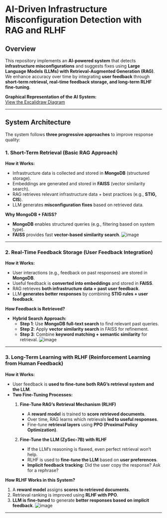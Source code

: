 # AI-Driven Infrastructure Misconfiguration Detection with RAG and RLHF

## Overview
This repository implements an **AI-powered system** that detects **infrastructure misconfigurations** and suggests fixes using **Large Language Models (LLMs) with Retrieval-Augmented Generation (RAG)**. We enhance accuracy over time by integrating **user feedback** through **short-term retrieval, real-time feedback storage, and long-term RLHF
fine-tuning**.

**Graphical Representation of the AI System:**  
[View the Excalidraw Diagram](https://excalidraw.com/#room=7ca328fea12a23472798,fRy6cW96Ks_Dpd0xOBUe_g)

---

## **System Architecture**
The system follows **three progressive approaches** to improve response quality:

### **1. Short-Term Retrieval (Basic RAG Approach)**
**How it Works:**
- Infrastructure data is collected and stored in **MongoDB** (structured storage).
- Embeddings are generated and stored in **FAISS** (vector similarity search).
- RAG retrieves relevant infrastructure data + best practices (e.g., **STIG, CIS**).
- LLM generates **misconfiguration fixes** based on retrieved data.

**Why MongoDB + FAISS?**
- **MongoDB** enables structured queries (e.g., filtering based on system type).
- **FAISS** provides fast **vector-based similarity search**.
![image](https://github.com/user-attachments/assets/efec9ff9-f33d-4a84-92de-d05753a9c698)

---

### **2. Real-Time Feedback Storage (User Feedback Integration)**
**How it Works:**
- User interactions (e.g., feedback on past responses) are stored in **MongoDB**.
- Useful feedback is **converted into embeddings** and stored in **FAISS**.
- RAG retrieves **both infrastructure data + past user feedback**.
- LLM **generates better responses** by combining **STIG rules + user feedback**.

**How Feedback is Retrieved?**
- **Hybrid Search Approach:**
  - **Step 1**: Use **MongoDB full-text search** to find relevant past queries.
  - **Step 2**: Apply **vector similarity search** in FAISS for refinement.
  - **Step 3**: Combine **keyword matching + semantic similarity** for retrieval.
![image](https://github.com/user-attachments/assets/9f79dbf8-d564-4c76-94ad-21e6b494b128)

---

### **3. Long-Term Learning with RLHF (Reinforcement Learning from Human Feedback)**
**How it Works:**
- User feedback is **used to fine-tune both RAG’s retrieval system and the LLM**.
- **Two Fine-Tuning Processes:**
  1. **Fine-Tune RAG’s Retrieval Mechanism (RLHF)**
     - A **reward model** is trained to **score retrieved documents**.
     - Over time, RAG learns which retrievals **led to useful responses**.
     - Fine-tune **retrieval layers** using **PPO (Proximal Policy Optimization)**.

  2. **Fine-Tune the LLM (ZySec-7B) with RLHF**
     - If the LLM’s reasoning is flawed, even perfect retrieval won’t help.
     - RLHF is used to **fine-tune the LLM** based on **user preferences**.
     - **Implicit feedback tracking**: Did the user copy the response? Ask for a rephrase?

 **How RLHF Works in this System?**
1. A **reward model** assigns **scores to retrieved documents**.
2. Retrieval ranking is improved using **RLHF with PPO**.
3. **LLM is fine-tuned** to generate **better responses based on implicit feedback**.
![image](https://github.com/user-attachments/assets/991efc30-bce6-4d1a-98a9-cea54011a15b)

---

